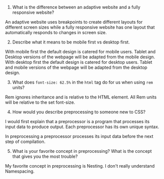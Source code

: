 1. What is the difference between an adaptive website and a fully responsive website?

An adaptive website uses breakpoints to create different layouts for different screen sizes while a fully responsive website has one layout that automatically responds to changes in screen size.


2. Describe what it means to be mobile first vs desktop first.

With mobile first the default design is catered for mobile users. Tablet and Desktop versions of the webpage will be adapted from the mobile design.
With desktop first the default design is catered for desktop users. Tablet and mobile versions of the 
webpage will be adapted from the desktop design.


3. What does `font-size: 62.5%` in the `html` tag do for us when using `rem` units?

Rem ignores inheritance and is relative to the HTML element. All Rem units will be relative to the set font-size. 


4. How would you describe preprocessing to someone new to CSS?

I would first explain that a preprocessor is a program that processes its input data to produce output. Each preprocessor has its own unique syntax. 

In preprocessing a preprocessor processes its input data before the next step of compilation.


5. What is your favorite concept in preprocessing? What is the concept that gives you the most trouble?

My favorite concept in preprocessing is Nesting. I don't really understand Namespacing. 